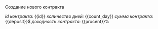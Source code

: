 Создание нового контракта

*id контракта:* {{id}}
*количество дней:* {{count_day}}
*сумма контракта:* {{deposit}}$
*доходность контракта:* {{procent}}%
